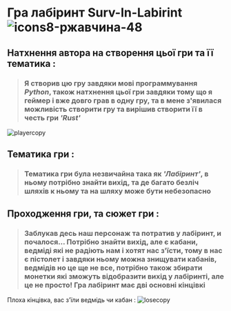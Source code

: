 # Гра лабіринт **Surv-In-Labirint**  ![icons8-ржавчина-48](https://github.com/user-attachments/assets/2e53243c-eeb7-46be-ab17-6d563905a961)

## Натхнення автора на створення цьої гри та її тематика :

> ###  Я створив цю гру завдяки мові программування _**Python**_, також натхнення цьої гри завдяки тому що я геймер і вже довго грав в одну гру, та в мене з'явилася можливість створити гру та вирішив створити її в честь гри _**'Rust'**_ 
![playercopy](https://github.com/user-attachments/assets/c212f333-fcb7-47bd-9b9a-f5e460b13842)

## Тематика гри :
> ### Тематика гри була незвичайна така як _'Лабіринт'_, в ньому потрібно знайти вихід, та де багато безліч шляхів к ньому та на шляху може бути небезопасно

## Проходження гри, та сюжет гри :
> ### Заблукав десь наш персонаж та потратив у лабіринт, и почалося... Потрібно знайти вихід, але є кабани, ведміді які не радіють нам і хотят нас з'їсти, тому в нас є пістолет і завдяки ньому можна знищувати кабанів, ведмідів но це ще не все, потрібно також збирати монетки які зможуть відобразити вихід у лабіринті, але це не просто! Гра лабіринт має дві основні кінцівкі

Плоха кінцівка, вас з'їли ведмідь чи кабан :
![losecopy](https://github.com/user-attachments/assets/da02bc05-9726-424c-a67a-454de969d3cd)


